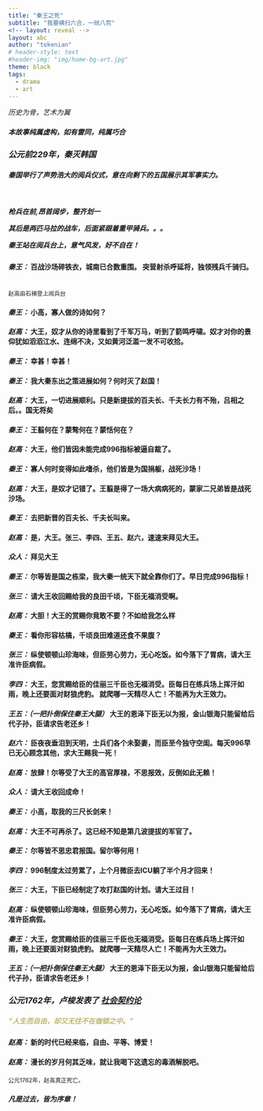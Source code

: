 ```yaml
---
title: "秦王之死"
subtitle: "我要横扫六合，一统八荒"
<!-- layout: reveal -->
layout: abc
author: "tokenian"
# header-style: text
#header-img: "img/home-bg-art.jpg"
theme: black
tags:
  - drama
  - art
---
```

<style type="text/css">
.reveal em {
	color: #36e139
}
.left{
  text-align: left;
}
</style>
<section data-transition="zoom">
  <p><em>历史为骨，艺术为翼</em></p>
  <h5>
    <em>本故事纯属虚构，如有雷同，纯属巧合</em>
  </h5>
</section>

<section data-transition="slide">
  <h3><em>公元前229年，秦灭韩国</em></h3>

  <h5 class="fragment fade-up">秦国举行了声势浩大的阅兵仪式，意在向剩下的五国展示其军事实力。</h5>
  <h5 class="fragment fade-up">
    <br/>
    <p>枪兵在前,昂首阔步，整齐划一</p>
    <p >其后是两匹马拉的战车，后面紧跟着重甲骑兵。。。</p>
    <p>秦王站在阅兵台上，意气风发，好不自在！</p>
  </h5>
</section>
<section data-transition="slide" class="left">
    <h4>
      <em>秦王：</em>
      <span>
          百战沙场碎铁衣，城南已合数重围。
          突营射杀呼延将，独领残兵千骑归。
      </span>
    </h4>
    <br/>
    <small class="fragment fade-left">赵高由石梯登上阅兵台</small>
    <h4 class="fragment fade-up">
        <em>秦王：</em>
        <span>
            小高，寡人做的诗如何？
        </span>
    </h4>
    <h4 class="fragment fade-up">
        <em>赵高：</em>
        <span>
            大王，奴才从你的诗里看到了千军万马，听到了箭鸣呼啸。奴才对你的景仰犹如滔滔江水、连绵不决，又如黄河泛滥一发不可收拾。
        </span>
    </h4>
    <h4 class="fragment fade-up">
        <em>秦王：</em>
        <span>
            幸甚！幸甚！
        </span>
    </h4>
</section>

<section data-transition="slide" class="left">
    <h4>
        <em>秦王：</em>
        <span>
            我大秦东出之策进展如何？何时灭了赵国！
        </span>
    </h4>
    <h4 class="fragment fade-up">
        <em>赵高：</em>
        <span>
            大王，一切进展顺利。只是新提拔的百夫长、千夫长力有不殆，吕相之后。。国无将矣
        </span>
    </h4>
    <h4 class="fragment fade-up">
        <em>秦王：</em>
        <span>
            王翦何在？蒙骜何在？蒙恬何在？
        </span>
    </h4>
    <h4 class="fragment fade-up">
        <em>赵高：</em>
        <span>
            大王，他们皆因未能完成996指标被逼自裁了。
        </span>
    </h4>
</section>
<section data-transition="slide" class="left">
    <h4>
        <em>秦王：</em>
        <span>
            寡人何时变得如此嗜杀，他们皆是为国捐躯，战死沙场！
        </span>
    </h4>
    <h4 class="fragment fade-up">
        <em>赵高：</em>
        <span>
            大王，是奴才记错了。王翦是得了一场大病病死的，蒙家二兄弟皆是战死沙场。
        </span>
    </h4>
    <h4 class="fragment fade-up">
        <em>秦王：</em>
        <span>
            去把新晋的百夫长、千夫长叫来。
        </span>
    </h4>
    <h4 class="fragment fade-up">
        <em>赵高：</em>
        <span>
            是，大王。张三、李四、王五、赵六，速速来拜见大王。
        </span>
    </h4>
</section>
<section data-transition="slide" class="left">
    <h4>
        <em>众人：</em>
        <span>
            拜见大王
        </span>
    </h4>
    <h4 class="fragment fade-up">
        <em>秦王：</em>
        <span>
            尔等皆是国之栋梁，我大秦一统天下就全靠你们了。早日完成996指标！
        </span>
    </h4>
    <h4 class="fragment fade-up">
        <em>张三：</em>
        <span>
            请大王收回赐给我的良田千顷，下臣无福消受啊。
        </span>
    </h4>
    <h4 class="fragment fade-up">
        <em>赵高：</em>
        <span>
            大胆！大王的赏赐你竟敢不要？不如给我怎么样
        </span>
    </h4>
    <h4 class="fragment fade-up">
        <em>秦王：</em>
        <span>
            看你形容枯槁，千顷良田难道还食不果腹？
        </span>
    </h4>
</section>
<section data-transition="slide" class="left">
    <h4>
        <em>张三：</em>
        <span>
            纵使顿顿山珍海味，但臣劳心劳力，无心吃饭。如今落下了胃病，请大王准许臣病假。
        </span>
    </h4>
    <h4 class="fragment fade-up">
        <em>李四：</em>
        <span>
            大王，您赏赐给臣的佳丽三千臣也无福消受。臣每日在练兵场上挥汗如雨，晚上还要面对财狼虎豹。
            就爬哪一天精尽人亡！不能再为大王效力。
        </span>
    </h4>
    <h4 class="fragment fade-up">
        <em>王五：（一把扑倒保住秦王大腿）</em>
        <span>
            大王的恩泽下臣无以为报，金山银海只能留给后代子孙，臣请求告老还乡！
        </span>
    </h4>
</section>
<section data-transition="slide" class="left">
        <h4>
                <em>赵六：</em>
                <span>
                    臣夜夜垂泪到天明，士兵们各个未娶妻，而臣至今独守空闺。每天996早已无心顾念其他，求大王赐我一死！
                </span>
        </h4>
        <h4 class="fragment fade-up">
            <em>赵高：</em>
            <span>
                放肆！尔等受了大王的高官厚禄，不思报效，反倒如此无赖！
            </span>
        </h4>
        <h4 class="fragment fade-up">
            <em>众人：</em>
            <span>
                请大王收回成命！
            </span>
        </h4>
        <h4 class="fragment fade-up">
            <em>秦王：</em>
            <span>
                小高，取我的三尺长剑来！
            </span>
        </h4>
        <h4 class="fragment fade-up">
            <em>赵高：</em>
            <span>
                大王不可再杀了。这已经不知是第几波提拔的军官了。
            </span>
        </h4>
</section>
<section data-transition="slide" class="left">
    <h4>
        <em>秦王：</em>
        <span>
            尔等皆不思忠君报国。留尔等何用！
        </span>
    </h4>
    <h4 class="fragment fade-up">
        <em>李四：</em>
        <span>
            996制度太过劳累了，上个月微臣去ICU躺了半个月才回来！
        </span>
    </h4>
    <h4 class="fragment fade-up">
        <em>张三：</em>
        <span>
            大王，下臣已经制定了攻打赵国的计划。请大王过目！
        </span>
    </h4>
</section>
<section data-transition="slide" class="left">
    <h4>
        <em>赵高：</em>
        <span>
            纵使顿顿山珍海味，但臣劳心劳力，无心吃饭。如今落下了胃病，请大王准许臣病假。
        </span>
    </h4>
    <h4 class="fragment fade-up">
        <em>秦王：</em>
        <span>
            大王，您赏赐给臣的佳丽三千臣也无福消受。臣每日在练兵场上挥汗如雨，晚上还要面对财狼虎豹。
            就爬哪一天精尽人亡！不能再为大王效力。
        </span>
    </h4>
    <h4 class="fragment fade-up">
        <em>王五：（一把扑倒保住秦王大腿）</em>
        <span>
            大王的恩泽下臣无以为报，金山银海只能留给后代子孙，臣请求告老还乡！
        </span>
    </h4>
</section>
<section data-transition="slide" class="left">
  <script type="text/template">
  自由女神从未来穿越到秦国，向秦王讲述了世界和宇宙。秦王发出宣言，要一统宇宙。
  自由女神掏出ak47,射杀了秦王。威慑大臣，被拥立为新的女王。
    女王采用了未来的先进管理理念，完成了秦朝的一统天下大业。
   </script>
 </section>
<section data-transition="slide" class="left">
 <script type="text/template">
   ***荣耀***
   女王毒死一帮伪冒的大臣，让秦朝无人治理，最终天下大乱。
   而她也在孤独的宫殿里老死。
   秦王从幕后出现，他暗中注视着一切。他欢呼着天下一统，与赵高庆祝。
   赵高毒杀了秦王，发表了自己的智慧宣言。
  </script>
</section>
<section data-transition="slide" class="left">
    <h3>
        <em>公元1762年，卢梭发表了
        <a href="https://zh.wikipedia.org/wiki/%E7%A4%BE%E4%BC%9A%E5%A5%91%E7%BA%A6%E8%AE%BA" target="_blank">社会契约论</a>
        </em>
    </h3>
    <h5 class="fragment fade-up" style="color: darkkhaki;">
        “人生而自由，却又无往不在枷锁之中。”
    </h5>
    <h4 class="fragment fade-up">
        <em>赵高：</em>
        <span>
            新的时代已经来临，自由、平等、博爱！
        </span>
    </h4>
    <h4 class="fragment fade-up">
        <em>赵高：</em>
        <span>
            漫长的岁月何其乏味，就让我喝下这遗忘的毒酒解脱吧。
        </span>
    </h4>
    <small class="fragment fade-up">公元1762年，赵高真正死亡。</small>
    <h5 class="fragment fade-up">
        <em>凡是过去，皆为序章！</em>
    </h5>
</section>
<script type="text/javascript">
    function begin(){
      // Reveal.configure({ transition: 'slide'});
    }
</script>






